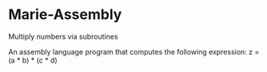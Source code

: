 # Marie-Assembly
Multiply numbers via subroutines

An assembly language program that computes the following expression: z = (a * b) * (c * d)
